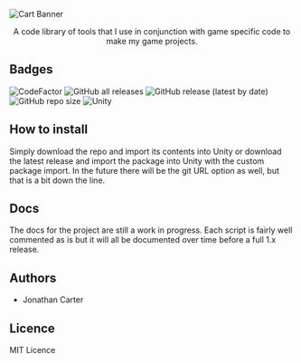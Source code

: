 ![Cart Banner](https://github.com/CarterGames/The-Cart/assets/33253710/574a6d48-08f3-4ed6-aef6-9788b08b1d53)

<p align="center">A code library of tools that I use in conjunction with game specific code to make my game projects.</p>

## Badges
![CodeFactor](https://www.codefactor.io/repository/github/cartergames/the-cart/badge?style=for-the-badge)
![GitHub all releases](https://img.shields.io/github/downloads/cartergames/the-cart/total?style=for-the-badge)
![GitHub release (latest by date)](https://img.shields.io/github/v/release/cartergames/the-cart?style=for-the-badge)
![GitHub repo size](https://img.shields.io/github/repo-size/cartergames/the-cart?style=for-the-badge)
![Unity](https://img.shields.io/badge/Unity-2020.3.x_or_higher-critical?style=for-the-badge)

## How to install
Simply download the repo and import its contents into Unity or download the latest release and import the package into Unity with the custom package import. In the future there will be the git URL option as well, but that is a bit down the line. 

## Docs
The docs for the project are still a work in progress. Each script is fairly well commented as is but it will all be documented over time before a full 1.x release. 

## Authors
- Jonathan Carter

## Licence
MIT Licence
